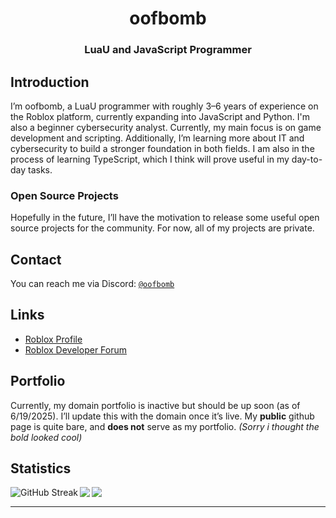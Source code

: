 <div align="center">
    <h1>oofbomb</h1>
    <h3><b>LuaU and JavaScript Programmer</b></h3>
</div>

## Introduction
I’m oofbomb, a LuaU programmer with roughly 3–6 years of experience on the Roblox platform, currently expanding into JavaScript and Python. I'm also a beginner cybersecurity analyst. Currently, my main focus is on game development and scripting. Additionally, I’m learning more about IT and cybersecurity to build a stronger foundation in both fields. I am also in the process of learning TypeScript, which I think will prove useful in my day-to-day tasks.

### Open Source Projects
Hopefully in the future, I’ll have the motivation to release some useful open source projects for the community. For now, all of my projects are private.

## Contact
You can reach me via Discord: [`@oofbomb`](https://discord.com/users/1160424627521212417)

## Links
* [Roblox Profile](https://www.roblox.com/users/294476650/profile)
* [Roblox Developer Forum](https://devforum.roblox.com/u/smartabity1)

## Portfolio
Currently, my domain portfolio is inactive but should be up soon (as of 6/19/2025). I’ll update this with the domain once it’s live.
My **public** github page is quite bare, and **does not** serve as my portfolio.
*(Sorry i thought the bold looked cool)*

## Statistics
<img align="left" src="https://github-readme-streak-stats.herokuapp.com?user=meatballsong1&theme=tokyonight-duo&hide_border=true" alt="GitHub Streak" />
<img align="left" src="https://github-readme-stats.vercel.app/api/top-langs/?username=meatballsong1&layout=compact&bg_color=00000000&text_color=808080&hide_border=true" />
<img align="left" src="https://github-readme-stats.vercel.app/api?username=meatballsong1&count_private=true&show_icons=true&bg_color=00000000&text_color=808080&hide_border=true" />

<br clear="left" />


---


